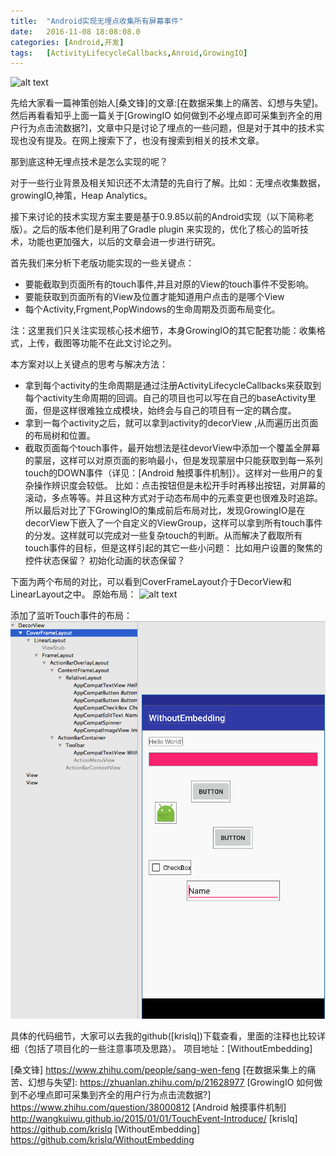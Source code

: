 ```yaml
---
title:	"Android实现无埋点收集所有屏幕事件"
date:	2016-11-08 18:08:08.0
categories:	[Android,开发]
tags:	[ActivityLifecycleCallbacks,Anroid,GrowingIO]
---
```

![alt text](https://pic4.zhimg.com/b4b55685432e44e98a41f404c65e676b_b.jpg "collect all the data")

先给大家看一篇神策创始人[桑文锋]的文章:[在数据采集上的痛苦、幻想与失望]。
然后再看看知乎上面一篇关于[GrowingIO 如何做到不必埋点即可采集到齐全的用户行为点击流数据?]，文章中只是讨论了埋点的一些问题，但是对于其中的技术实现也没有提及。在网上搜索下了，也没有搜索到相关的技术文章。

那到底这种无埋点技术是怎么实现的呢？
<!--more-->
对于一些行业背景及相关知识还不太清楚的先自行了解。比如：无埋点收集数据，growingIO,神策，Heap Analytics。

接下来讨论的技术实现方案主要是基于0.9.85以前的Android实现（以下简称老版）。之后的版本他们是利用了Gradle plugin 来实现的，优化了核心的监听技术，功能也更加强大，以后的文章会进一步进行研究。

 首先我们来分析下老版功能实现的一些关键点：
* 要能截取到页面所有的touch事件,并且对原的View的touch事件不受影响。
* 要能获取到页面所有的View及位置才能知道用户点击的是哪个View
* 每个Activity,Frgment,PopWindows的生命周期及页面布局变化。

注：这里我们只关注实现核心技术细节，本身GrowingIO的其它配套功能：收集格式，上传，截图等功能不在此文讨论之列。

本方案对以上关键点的思考与解决方法：
* 拿到每个activity的生命周期是通过注册ActivityLifecycleCallbacks来获取到每个activity生命周期的回调。自己的项目也可以写在自己的baseActivity里面，但是这样很难独立成模块，始终会与自己的项目有一定的耦合度。
* 拿到一每个activity之后，就可以拿到activity的decorView ,从而遍历出页面的布局树和位置。
* 截取页面每个touch事件，最开始想法是往devorView中添加一个覆盖全屏幕的蒙层，这样可以对原页面的影响最小，但是发现蒙层中只能获取到每一系列touch的DOWN事件（详见：[Android 触摸事件机制]）。这样对一些用户的复杂操作辨识度会较低。 比如：点击按钮但是未松开手时再移出按钮，对屏幕的滚动，多点等等。并且这种方式对于动态布局中的元素变更也很难及时追踪。所以最后对比了下GrowingIO的集成前后布局对比，发现GrowingIO是在decorView下嵌入了一个自定义的ViewGroup，这样可以拿到所有touch事件的分发。这样就可以完成对一些复杂touch的判断。从而解决了截取所有touch事件的目标，但是这样引起的其它一些小问题： 比如用户设置的聚焦的控件状态保留？ 初始化动画的状态保留？ 


下面为两个布局的对比，可以看到CoverFrameLayout介于DecorView和LinearLayout之中。
原始布局：
![alt text](http://www.krislq.com/wp-content/uploads/2016/11/how_to_listening_all_click_origin_layout.png "OriginLayout")


添加了监听Touch事件的布局：
![alt text](wp-content/uploads/2016/11/how_to_listening_all_click_after_layout.png "AfterLayout")
 
具体的代码细节，大家可以去我的github([krislq])下载查看，里面的注释也比较详细（包括了项目化的一些注意事项及思路）。
项目地址：[WithoutEmbedding]

[桑文锋]   https://www.zhihu.com/people/sang-wen-feng
[在数据采集上的痛苦、幻想与失望]:      https://zhuanlan.zhihu.com/p/21628977
[GrowingIO 如何做到不必埋点即可采集到齐全的用户行为点击流数据?]  https://www.zhihu.com/question/38000812
[Android 触摸事件机制]  http://wangkuiwu.github.io/2015/01/01/TouchEvent-Introduce/
[krislq]    https://github.com/krislq
[WithoutEmbedding]  https://github.com/krislq/WithoutEmbedding